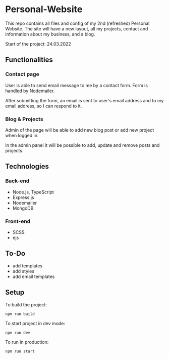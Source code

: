 # Personal-Website

This repo contains all files and config of my 2nd (refreshed) Personal Website. The site will have a new layout, all my projects, contact and information about my business, and a blog.

Start of the project: 24.03.2022

## Functionalities

### Contact page

User is able to send email message to me by a contact form. Form is handled by Nodemailer.

After submitting the form, an email is sent to user's email address and to my email address, so I can respond to it.

### Blog & Projects

Admin of the page will be able to add new blog post or add new project when logged in.

In the admin panel it will be possible to add, update and remove posts and projects.

## Technologies

### Back-end

- Node.js, TypeScript
- Express.js
- Nodemailer
- MongoDB

### Front-end

- SCSS
- ejs

## To-Do

- add templates
- add styles
- add email templates

## Setup

To build the project:

```
npm run build
```

To start project in dev mode:

```
npm run dev
```

To run in production:

```
npm run start
```
